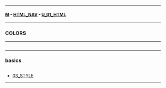 
---

#### [M](https://github.com/ttltrk/TTT/blob/master/menu.md) - [HTML_NAV](https://github.com/ttltrk/TTT/tree/master/HTML/HTML_NAV.md) - [U_01_HTML](https://github.com/ttltrk/TTT/tree/master/HTML/U_01/U_01.md)

---

### COLORS

---

```

```

---

### basics

```

```

* [03_STYLE](https://github.com/ttltrk/TTT/tree/master/HTML/U_01/03_CSS/03_STYLE.md)

---
